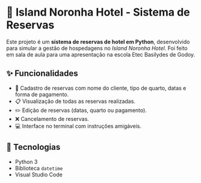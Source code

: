 # 🏨 Island Noronha Hotel - Sistema de Reservas  

Este projeto é um **sistema de reservas de hotel em Python**, desenvolvido para simular a gestão de hospedagens no *Island Noronha Hotel*. Foi feito em sala de aula para uma apresentação na escola Etec Basilydes de Godoy.

## ✨ Funcionalidades
- 📌 Cadastro de reservas com nome do cliente, tipo de quarto, datas e forma de pagamento.  
- 📋 Visualização de todas as reservas realizadas.  
- ✏️ Edição de reservas (datas, quarto ou pagamento).  
- ❌ Cancelamento de reservas.  
- 💻 Interface no terminal com instruções amigáveis.  

## 🚀 Tecnologias
- Python 3  
- Biblioteca `datetime`
- Visual Studio Code
